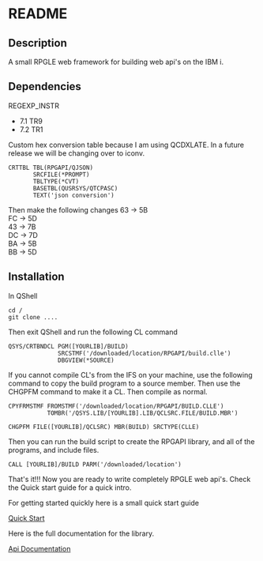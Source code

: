 # README

## Description
A small RPGLE web framework for building web api's on the IBM i.

## Dependencies
REGEXP_INSTR 
* 7.1 TR9 
* 7.2 TR1

Custom hex conversion table because I am using QCDXLATE. In a future release we will be changing over to iconv.
```
CRTTBL TBL(RPGAPI/QJSON)       
       SRCFILE(*PROMPT)        
       TBLTYPE(*CVT)           
       BASETBL(QUSRSYS/QTCPASC)
       TEXT('json conversion') 
```
Then make the following changes
63 -> 5B  
FC -> 5D  
43 -> 7B  
DC -> 7D  
BA -> 5B  
BB -> 5D  

## Installation
In QShell
```
cd /
git clone ....
```

Then exit QShell and run the following CL command
```
QSYS/CRTBNDCL PGM([YOURLIB]/BUILD)                        
              SRCSTMF('/downloaded/location/RPGAPI/build.clle')
              DBGVIEW(*SOURCE)                         
```

If you cannot compile CL's from the IFS on your machine, use the following command to copy the build program to a source member. Then use the CHGPFM command to make it a CL. Then compile as normal.
```
CPYFRMSTMF FROMSTMF('/downloaded/location/RPGAPI/BUILD.CLLE')
           TOMBR('/QSYS.LIB/[YOURLIB].LIB/QCLSRC.FILE/BUILD.MBR')

CHGPFM FILE([YOURLIB]/QCLSRC) MBR(BUILD) SRCTYPE(CLLE)
```

Then you can run the build script to create the RPGAPI library, and all of the 
programs, and include files.
```
CALL [YOURLIB]/BUILD PARM('/downloaded/location')
```

That's it!!! Now you are ready to write completely RPGLE web api's. Check the 
Quick start guide for a quick intro.

For getting started quickly here is a small quick start guide

[Quick Start](QuickStart.md)

Here is the full documentation for the library.

[Api Documentation](ApiDocumentation.md)